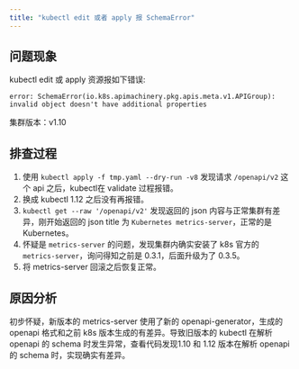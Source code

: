 ```yaml
---
title: "kubectl edit 或者 apply 报 SchemaError"
---
```


## 问题现象

kubectl edit 或 apply 资源报如下错误:

```
error: SchemaError(io.k8s.apimachinery.pkg.apis.meta.v1.APIGroup): invalid object doesn't have additional properties
```

集群版本：v1.10

## 排查过程

1. 使用 `kubectl apply -f tmp.yaml --dry-run -v8` 发现请求 `/openapi/v2` 这个 api 之后，kubectl在 validate 过程报错。
2. 换成 kubectl 1.12 之后没有再报错。
3. `kubectl get --raw '/openapi/v2'` 发现返回的 json 内容与正常集群有差异，刚开始返回的 json title 为 `Kubernetes metrics-server`，正常的是 Kubernetes。
4. 怀疑是 `metrics-server` 的问题，发现集群内确实安装了 k8s 官方的 `metrics-server`，询问得知之前是 0.3.1，后面升级为了 0.3.5。
5. 将 metrics-server 回滚之后恢复正常。

## 原因分析

初步怀疑，新版本的 metrics-server 使用了新的 openapi-generator，生成的 openapi 格式和之前 k8s 版本生成的有差异。导致旧版本的 kubectl 在解析 openapi 的 schema 时发生异常，查看代码发现1.10 和 1.12 版本在解析 openapi 的 schema 时，实现确实有差异。
